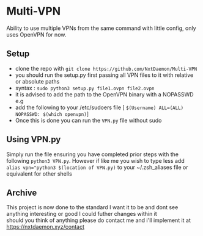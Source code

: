 # Multi-VPN
Ability to use multiple VPNs from the same command with little config, only uses OpenVPN for now.

## Setup
- clone the repo with `git clone https://github.com/NxtDaemon/Multi-VPN` 
- you should run the setup.py first passing all VPN files to it with relative or absolute paths 
- syntax : `sudo python3 setup.py file1.ovpn file2.ovpn`
- it is advised to add the path to the OpenVPN binary with a NOPASSWD e.g 
- add the following to your /etc/sudoers file [ `$(Username) ALL=(ALL) NOPASSWD: $(which openvpn)`]
- Once this is done you can run the `VPN.py` file without sudo 

## Using VPN.py 
Simply run the file ensuring you have completed prior steps with the following `python3 VPN.py`.
However if like me you wish to type less add `alias vpn="python3 $(location of VPN.py)` to your ~/.zsh_aliases file or equivalent for other shells 

## Archive 
This project is now done to the standard I want it to be and dont see anything interesting or good I could futher changes within it <br> 
should you think of anything please do contact me and i'll implement it at https://nxtdaemon.xyz/contact
